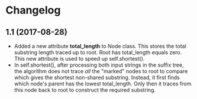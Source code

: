 # Changelog
## 1.1 (2017-08-28)
- Added a new attribute **total_length** to Node class. This stores the total substring length traced up to root. Root has total_length equals zero. This new attribute is used to speed up self.shortest().
- In self.shortest(), after processing both input strings in the suffix tree, the algorithm does not trace *all* the "marked" nodes to root to compare which gives the shortest non-shared substring. Instead, it first finds which node's parent has the lowest total_length. Only then it traces from this node back to root to construct the required substring.
